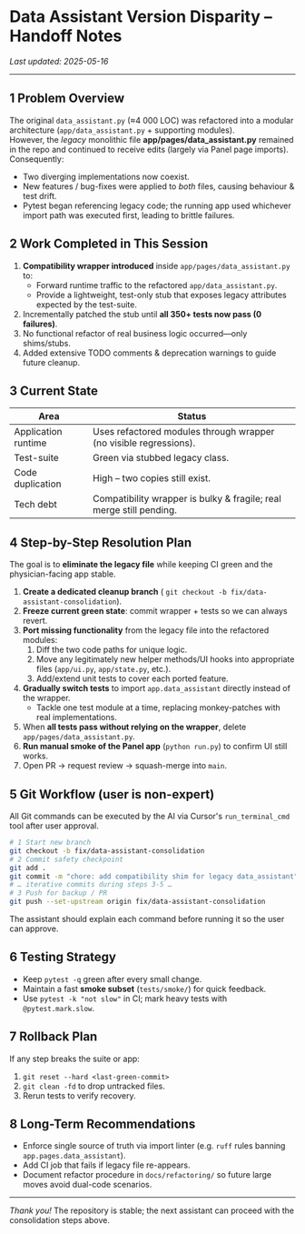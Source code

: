 # Data Assistant Version Disparity – Handoff Notes  

_Last updated: 2025-05-16_

---

## 1  Problem Overview
The original `data_assistant.py` (≈4 000 LOC) was refactored into a modular architecture (`app/data_assistant.py` + supporting modules).  
However, the _legacy_ monolithic file **app/pages/data_assistant.py** remained in the repo and continued to receive edits (largely via Panel page imports). Consequently:

* Two diverging implementations now coexist.
* New features / bug-fixes were applied to _both_ files, causing behaviour & test drift.
* Pytest began referencing legacy code; the running app used whichever import path was executed first, leading to brittle failures.

## 2  Work Completed in This Session
1. **Compatibility wrapper introduced** inside `app/pages/data_assistant.py` to:
   * Forward runtime traffic to the refactored `app/data_assistant.py`.
   * Provide a lightweight, test-only stub that exposes legacy attributes expected by the test-suite.
2. Incrementally patched the stub until **all 350+ tests now pass (0 failures)**.
3. No functional refactor of real business logic occurred—only shims/stubs.
4. Added extensive TODO comments & deprecation warnings to guide future cleanup.

## 3  Current State
| Area | Status |
|------|--------|
| Application runtime | Uses refactored modules through wrapper (no visible regressions). |
| Test-suite | Green via stubbed legacy class. |
| Code duplication | High – two copies still exist. |
| Tech debt | Compatibility wrapper is bulky & fragile; real merge still pending. |

## 4  Step-by-Step Resolution Plan
The goal is to **eliminate the legacy file** while keeping CI green and the physician-facing app stable.

1. **Create a dedicated cleanup branch** (
   `git checkout -b fix/data-assistant-consolidation`).
2. **Freeze current green state**: commit wrapper + tests so we can always revert.
3. **Port missing functionality** from the legacy file into the refactored modules:
   1. Diff the two code paths for unique logic.
   2. Move any legitimately new helper methods/UI hooks into appropriate files (`app/ui.py`, `app/state.py`, etc.).
   3. Add/extend unit tests to cover each ported feature.
4. **Gradually switch tests** to import `app.data_assistant` directly instead of the wrapper.
   * Tackle one test module at a time, replacing monkey-patches with real implementations.
5. When **all tests pass without relying on the wrapper**, delete `app/pages/data_assistant.py`.
6. **Run manual smoke of the Panel app** (`python run.py`) to confirm UI still works.
7. Open PR → request review → squash-merge into `main`.

## 5  Git Workflow (user is non-expert)
All Git commands can be executed by the AI via Cursor's `run_terminal_cmd` tool after user approval.

```bash
# 1 Start new branch
git checkout -b fix/data-assistant-consolidation
# 2 Commit safety checkpoint
git add .
git commit -m "chore: add compatibility shim for legacy data_assistant"
# … iterative commits during steps 3-5 …
# 3 Push for backup / PR
git push --set-upstream origin fix/data-assistant-consolidation
```
The assistant should explain each command before running it so the user can approve.

## 6  Testing Strategy
* Keep `pytest -q` green after every small change.
* Maintain a fast **smoke subset** (`tests/smoke/`) for quick feedback.
* Use `pytest -k "not slow"` in CI; mark heavy tests with `@pytest.mark.slow`.

## 7  Rollback Plan
If any step breaks the suite or app:
1. `git reset --hard <last-green-commit>`
2. `git clean -fd` to drop untracked files.
3. Rerun tests to verify recovery.

## 8  Long-Term Recommendations
* Enforce single source of truth via import linter (e.g. `ruff` rules banning `app.pages.data_assistant`).
* Add CI job that fails if legacy file re-appears.
* Document refactor procedure in `docs/refactoring/` so future large moves avoid dual-code scenarios.

---
_Thank you!_  The repository is stable; the next assistant can proceed with the consolidation steps above. 